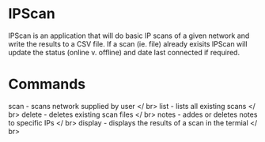 # IPScan
IPScan is an application that will do basic IP scans of a given network and write the results to a CSV file.  If a scan (ie. file) already exisits IPScan will update the status (online v. offline) and date last connected if required.

# Commands

scan - scans network supplied by user </ br>
list - lists all existing scans </ br>
delete - deletes existing scan files </ br>
notes - addes or deletes notes to specific IPs </ br>
display - displays the results of a scan in the termial </ br>
